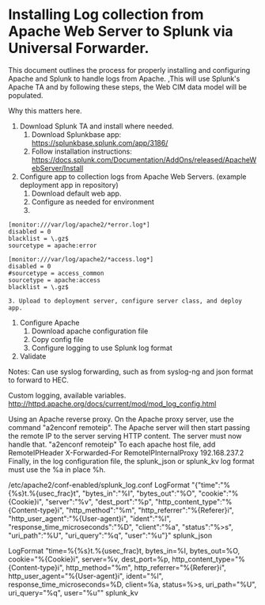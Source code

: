 # Installing Log collection from Apache Web Server to Splunk via Universal Forwarder.

This document outlines the process for properly installing and configuring Apache and Splunk to handle logs from Apache. ,This will use Splunk's Apache TA and by following these steps, the Web CIM data model will be populated.

Why this matters here.

1. Download Splunk TA and install where needed.
    1. Download Splunkbase app: https://splunkbase.splunk.com/app/3186/
    1. Follow installation instructions: https://docs.splunk.com/Documentation/AddOns/released/ApacheWebServer/Install
1. Configure app to collection logs from Apache Web Servers. (example deployment app in repository)
    1. Download default web app.
    1. Configure as needed for environment
    2. 
```
[monitor:///var/log/apache2/*error.log*]
disabled = 0
blacklist = \.gz$
sourcetype = apache:error

[monitor:///var/log/apache2/*access.log*]
disabled = 0
#sourcetype = access_common
sourcetype = apache:access
blacklist = \.gz$
```
    3. Upload to deployment server, configure server class, and deploy app.
1. Configure Apache
    1. Download apache configuration file
    1. Copy config file
    1. Configure logging to use Splunk log format
1. Validate

Notes:
Can use syslog forwarding, such as from syslog-ng and json format to forward to HEC.

Custom logging, available variables.
http://httpd.apache.org/docs/current/mod/mod_log_config.html

Using an Apache reverse proxy.
On the Apache proxy server, use the command "a2enconf remoteip". The Apache server will then start passing the remote IP to the server serving HTTP content.
The server must now handle that. "a2enconf remoteip"
To each apache host file, add
	RemoteIPHeader X-Forwarded-For
	RemoteIPInternalProxy 192.168.237.2
Finally, in the log configuration file, the splunk_json or splunk_kv log format must use the %a in place %h.

/etc/apache2/conf-enabled/splunk_log.conf 
LogFormat "{\"time\":\"%{%s}t.%{usec_frac}t\", \"bytes_in\":\"%I\", \"bytes_out\":\"%O\", \"cookie\":\"%{Cookie}i\", \"server\":\"%v\", \"dest_port\":\"%p\", \"http_content_type\":\"%{Content-type}i\", \"http_method\":\"%m\", \"http_referrer\":\"%{Referer}i\", \"http_user_agent\":\"%{User-agent}i\", \"ident\":\"%l\", \"response_time_microseconds\":\"%D\", \"client\":\"%a\", \"status\":\"%>s\", \"uri_path\":\"%U\", \"uri_query\":\"%q\", \"user\":\"%u\"}" splunk_json

LogFormat "time=%{%s}t.%{usec_frac}t, bytes_in=%I, bytes_out=%O, cookie=\"%{Cookie}i\", server=%v, dest_port=%p, http_content_type=\"%{Content-type}i\", http_method=\"%m\", http_referrer=\"%{Referer}i\", http_user_agent=\"%{User-agent}i\", ident=\"%l\", response_time_microseconds=%D, client=%a, status=%>s, uri_path=\"%U\", uri_query=\"%q\", user=\"%u\"" splunk_kv
